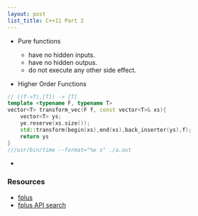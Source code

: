 ```yaml
---
layout: post
list_title: C++11 Part 2
---
```


- Pure functions
    - have no hidden inputs.
    - have no hidden outpus.
    - do not execute any other side effect.

- Higher Order Functions

```cpp
// ((T->T),[T]) -> [T]
template <typename F, typename T>
vector<T> transform_vec(F f, const vector<T>& xs){
    vector<T> ys;
    ye.reserve(xs.size());
    std::transform(begin(xs),end(xs),back_inserter(ys),f);
    return ys
}
///usr/bin/time --format="%e s" ./a.out
```

- 



### Resources

- [fplus](https://github.com/Dobiasd/FunctionalPlus/)
- [fplus API search](http://www.editgym.com/fplus-api-search/)